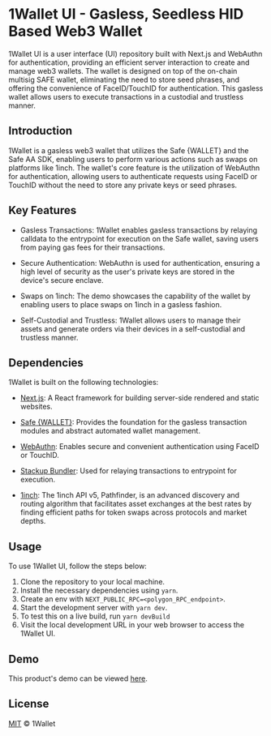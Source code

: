# 1Wallet UI - Gasless, Seedless HID Based Web3 Wallet

1Wallet UI is a user interface (UI) repository built with Next.js and WebAuthn for authentication, providing an efficient server interaction to create and manage web3 wallets. The wallet is designed on top of the on-chain multisig SAFE wallet, eliminating the need to store seed phrases, and offering the convenience of FaceID/TouchID for authentication. This gasless wallet allows users to execute transactions in a custodial and trustless manner.

## Introduction

1Wallet is a gasless web3 wallet that utilizes the Safe {WALLET} and the Safe AA SDK, enabling users to perform various actions such as swaps on platforms like 1inch. The wallet's core feature is the utilization of WebAuthn for authentication, allowing users to authenticate requests using FaceID or TouchID without the need to store any private keys or seed phrases.

## Key Features

- Gasless Transactions: 1Wallet enables gasless transactions by relaying calldata to the entrypoint for execution on the Safe wallet, saving users from paying gas fees for their transactions.

- Secure Authentication: WebAuthn is used for authentication, ensuring a high level of security as the user's private keys are stored in the device's secure enclave.

- Swaps on 1inch: The demo showcases the capability of the wallet by enabling users to place swaps on 1inch in a gasless fashion.

- Self-Custodial and Trustless: 1Wallet allows users to manage their assets and generate orders via their devices in a self-custodial and trustless manner.

## Dependencies

1Wallet is built on the following technologies:

- [Next.js](https://github.com/vercel/next.js): A React framework for building server-side rendered and static websites.

- [Safe {WALLET}](https://github.com/safe-global): Provides the foundation for the gasless transaction modules and abstract automated wallet management.

- [WebAuthn](https://github.com/passwordless-id/webauthn): Enables secure and convenient authentication using FaceID or TouchID.

- [Stackup Bundler](https://github.com/stackup-wallet/stackup-bundler): Used for relaying transactions to entrypoint for execution.

- [1inch](https://docs.1inch.io/docs/aggregation-protocol/introduction): The 1inch API v5, Pathfinder, is an advanced discovery and routing algorithm that facilitates asset exchanges at the best rates by finding efficient paths for token swaps across protocols and market depths.

## Usage

To use 1Wallet UI, follow the steps below:

1. Clone the repository to your local machine.
2. Install the necessary dependencies using `yarn`.
3. Create an env with `NEXT_PUBLIC_RPC=<polygon_RPC_endpoint>`.
4. Start the development server with `yarn dev`.
5. To test this on a live build, run `yarn devBuild`
6. Visit the local development URL in your web browser to access the 1Wallet UI.

## Demo

This product's demo can be viewed [here](https://ethglobal.com/showcase/1wallet-3e5z6).

## License

[MIT](LICENSE) © 1Wallet
